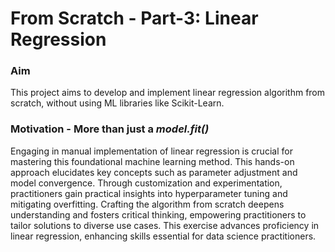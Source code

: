 # From Scratch - Part-3: Linear Regression

### Aim
This project aims to develop and implement linear regression algorithm from scratch, without using ML libraries like Scikit-Learn.


### Motivation - More than just a *model.fit()*
Engaging in manual implementation of linear regression is crucial for mastering this foundational machine learning method. This hands-on approach elucidates key concepts such as parameter adjustment and model convergence. Through customization and experimentation, practitioners gain practical insights into hyperparameter tuning and mitigating overfitting. Crafting the algorithm from scratch deepens understanding and fosters critical thinking, empowering practitioners to tailor solutions to diverse use cases. This exercise advances proficiency in linear regression, enhancing skills essential for data science practitioners.
